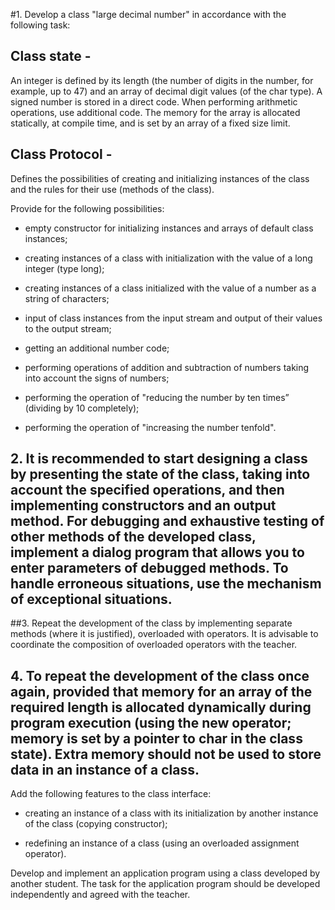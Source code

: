 #1. Develop a class "large decimal number" in accordance with the following task:

## Class state -

An integer is defined by its length (the number of digits in the number, for example, up to 47) and an array of decimal digit values (of the char type). A signed number is stored in a direct code. When performing arithmetic operations, use additional code. The memory for the array is allocated statically, at compile time, and is set by an array of a fixed size limit.

## Class Protocol -

Defines the possibilities of creating and initializing instances of the class and the rules for their use (methods of the class).

Provide for the following possibilities:

* empty constructor for initializing instances and arrays of default class instances;

* creating instances of a class with initialization with the value of a long integer (type long);

* creating instances of a class initialized with the value of a number as a string of characters;

* input of class instances from the input stream and output of their values to the output stream;

* getting an additional number code;

* performing operations of addition and subtraction of numbers taking into account the signs of numbers;

* performing the operation of "reducing the number by ten times” (dividing by 10 completely);

* performing the operation of "increasing the number tenfold".

## 2. It is recommended to start designing a class by presenting the state of the class, taking into account the specified operations, and then implementing constructors and an output method. For debugging and exhaustive testing of other methods of the developed class, implement a dialog program that allows you to enter parameters of debugged methods. To handle erroneous situations, use the mechanism of exceptional situations.

##3. Repeat the development of the class by implementing separate methods (where it is justified), overloaded with operators. It is advisable to coordinate the composition of overloaded operators with the teacher.

## 4. To repeat the development of the class once again, provided that memory for an array of the required length is allocated dynamically during program execution (using the new operator; memory is set by a pointer to char in the class state). Extra memory should not be used to store data in an instance of a class.

Add the following features to the class interface:

* creating an instance of a class with its initialization by another instance of the class (copying constructor);

* redefining an instance of a class (using an overloaded assignment operator).

Develop and implement an application program using a class developed by another student. The task for the application program should be developed independently and agreed with the teacher.
